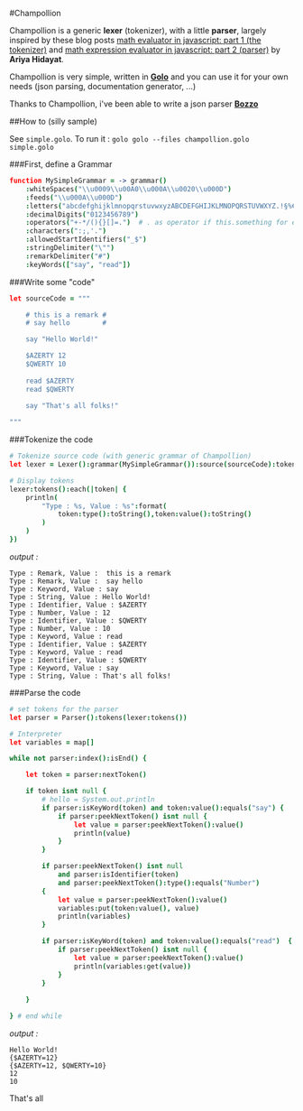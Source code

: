 #Champollion

Champollion is a generic **lexer** (tokenizer), with a little **parser**, largely inspired by these blog posts [math evaluator in javascript: part 1 (the tokenizer)](http://ariya.ofilabs.com/2011/08/math-evaluator-in-javascript-part1.html) and [math expression evaluator in javascript: part 2 (parser)](http://ariya.ofilabs.com/2011/08/math-evaluator-in-javascript-part-2.html) by **Ariya Hidayat**.

Champollion is very simple, written in **[Golo](http://golo-lang.org/)** and you can use it for your own needs (json parsing, documentation generator, ...)

Thanks to Champollion, i've been able to write a json parser **[Bozzo](https://github.com/k33g/bozzo)**

##How to (silly sample)

See `simple.golo`. To run it : `golo golo --files champollion.golo simple.golo`

###First, define a Grammar

```coffeescript
function MySimpleGrammar = -> grammar()
    :whiteSpaces("\\u0009\\u00A0\\u000A\\u0020\\u000D")
    :feeds("\\u000A\\u000D")
    :letters("abcdefghijklmnopqrstuvwxyzABCDEFGHIJKLMNOPQRSTUVWXYZ.!§%€")
    :decimalDigits("0123456789")
    :operators("+-*/(){}[]=.")  # . as operator if this.something for example
    :characters(":;,'.")
    :allowedStartIdentifiers("_$")
    :stringDelimiter("\"")
    :remarkDelimiter("#")
    :keyWords(["say", "read"])

```

###Write some "code"

```coffeescript
let sourceCode = """

	# this is a remark #
	# say hello        #

	say "Hello World!"

	$AZERTY 12
	$QWERTY 10
	
	read $AZERTY
	read $QWERTY

	say "That's all folks!"
	
"""
```

###Tokenize the code

```coffeescript
# Tokenize source code (with generic grammar of Champollion)
let lexer = Lexer():grammar(MySimpleGrammar()):source(sourceCode):tokenize()

# Display tokens
lexer:tokens():each(|token| {
	println(
		"Type : %s, Value : %s":format(
			token:type():toString(),token:value():toString()
		)
	)
})
```

*output :*

	Type : Remark, Value :  this is a remark
	Type : Remark, Value :  say hello
	Type : Keyword, Value : say
	Type : String, Value : Hello World!
	Type : Identifier, Value : $AZERTY
	Type : Number, Value : 12
	Type : Identifier, Value : $QWERTY
	Type : Number, Value : 10
	Type : Keyword, Value : read
	Type : Identifier, Value : $AZERTY
	Type : Keyword, Value : read
	Type : Identifier, Value : $QWERTY
	Type : Keyword, Value : say
	Type : String, Value : That's all folks!

###Parse the code

```coffeescript
# set tokens for the parser
let parser = Parser():tokens(lexer:tokens())

# Interpreter
let variables = map[]

while not parser:index():isEnd() {

    let token = parser:nextToken()

    if token isnt null {
    	# hello = System.out.println
    	if parser:isKeyWord(token) and token:value():equals("say") {
    		if parser:peekNextToken() isnt null {
        		let value = parser:peekNextToken():value()
        		println(value)        			
    		}
    	}

    	if parser:peekNextToken() isnt null 
    		and parser:isIdentifier(token) 
    		and parser:peekNextToken():type():equals("Number") 
    	{
    		let value = parser:peekNextToken():value()
    		variables:put(token:value(), value) 
    		println(variables)
    	}

    	if parser:isKeyWord(token) and token:value():equals("read")  {
    		if parser:peekNextToken() isnt null {
        		let value = parser:peekNextToken():value()
        		println(variables:get(value))
        	}
    	}
      
    }

} # end while    
```

*output :*

	Hello World!
	{$AZERTY=12}
	{$AZERTY=12, $QWERTY=10}
	12
	10

That's all
